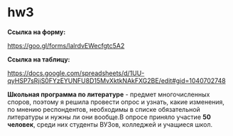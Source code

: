 # hw3
**Ссылка на форму:**

https://goo.gl/forms/lalrdvEWecfgtc5A2

**Ссылка на таблицу:**

https://docs.google.com/spreadsheets/d/1UU-qyHSP7sRjiS0FYzEYUNFU8D15MvXktkNAkFXG2BE/edit#gid=1040702748

**Школьная программа по литературе** - предмет многочисленных споров, поэтому я решила провести опрос и узнать, какие изменения, по мнению респондентов, необходимы в списке обязательной литературы и нужны ли они вообще.В опросе приняло участие **50 человек**, среди них студенты ВУЗов, колледжей и учащиеся школ.
